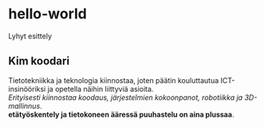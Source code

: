 # hello-world
Lyhyt esittely
## Kim koodari
Tietotekniikka ja teknologia kiinnostaa, joten päätin kouluttautua ICT-insinööriksi ja opetella näihin liittyviä asioita.  
*Erityisesti kiinnostaa koodaus, järjestelmien kokoonpanot, robotiikka ja 3D-mallinnus*.  
**etätyöskentely ja tietokoneen ääressä puuhastelu on aina plussaa**.  
